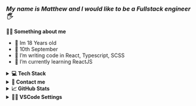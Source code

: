 <i><h3>My name is Matthew and I would like to be a Fullstack engineer 🖐</h3></i>

**💁‍♂️ Something about me**

<ul>
  <li> 👦 Im 18 Years old
    <li> 🎂 10th September
<li> 🌱 I’m writing code in React, Typescript, SCSS
  <li> 🔭 I’m currently learning ReactJS
</ul>

<details><summary><b>💻 Tech Stack</b></summary>
	
<table>
<tr>
<td valign="top" width="66%">
<div align="center">  
<img src="https://img.shields.io/badge/HTML5-282C34?logo=html5&logoColor=E34F26" alt="HTML5 logo" title="HTML5" height="25" />
<img src="https://img.shields.io/badge/Sass-282C34?logo=sass&logoColor=CC6699" alt="Sass logo" title="Sass" height="25" />
<img src="https://img.shields.io/badge/TypeScript-282C34?logo=typescript&logoColor=3178C6" alt="TypeScript logo" title="TypeScript" height="25" />

<img src="https://img.shields.io/badge/React Native-282C34?logo=react&logoColor=61DAFB" alt="React Native logo" title="React Native" height="25" />

<img src="https://img.shields.io/badge/Redux-282C34?logo=redux&logoColor=764ABC" alt="Redux logo" title="Redux" height="25" />
<img src="https://img.shields.io/badge/Next.js-282C34?logo=next.js&logoColor=FFFFFF" alt="Next.js logo" title="Next.js" height="25" />
<img src="https://img.shields.io/badge/MongoDB-282C34?logo=mongodb&logoColor=47A248" alt="MongoDB logo" title="MongoDB" height="25" />
<img src="https://img.shields.io/badge/git-282C34?logo=git&logoColor=F05032" alt="git logo" title="git" height="25" />
</div>
</td>
</tr>
</table>

</details>

<details><summary><b>📧 Contact me</b></summary>
    <ul>
        <li><strong>Discord: </strong> <code>skrimusss#0001</code></li>
        <li><strong>E-mail: </strong> <code>michalikkontakt@gmail.com</code></li>
        <li><strong><a href="https://www.linkedin.com/in/mateusz-michalik-84a7b8221/"> Linkedin </a>
    </ul>
</details>
	
<details> <summary> <b>📈 GitHub Stats </b> </summary>
	
![Anurag's GitHub stats](https://github-readme-stats.vercel.app/api?username=skrimusss&show_icons=true)
	
[![Top Langs](https://github-readme-stats.vercel.app/api/top-langs/?username=skrimusss&layout=compact)](https://github.com/anuraghazra/github-readme-stats)
	
</details>
	
<details><summary><b>👨‍💻 VSCode Settings</b></summary>
	
```
{
	"workbench.colorTheme": "Bearded Theme Arc Blueberry",
	"workbench.iconTheme": "material-icon-theme",
	"workbench.colorCustomizations": {
		"editorBracketHighlight.foreground1": "#a0004b",
		"editorBracketHighlight.foreground2": "#770077",
		"editorBracketHighlight.foreground3": "#008bb9",
		"editorBracketHighlight.foreground4": "#6a9717",
		"editorBracketHighlight.unexpectedBracket.foreground": "#910000"
	},
	"breadcrumbs.enabled": false,
	"liveServer.settings.donotShowInfoMsg": true,
	"explorer.confirmDragAndDrop": false,
	"editor.formatOnSave": true,
	"editor.defaultFormatter": "esbenp.prettier-vscode",
	"editor.linkedEditing": true,
	"editor.cursorBlinking": "blink",
	"editor.wordWrap": "on",
	"editor.bracketPairColorization.enabled": true,
	"editor.guides.bracketPairs": true,
	"prettier.arrowParens": "avoid",
	"prettier.jsxSingleQuote": true,
	"prettier.jsxBracketSameLine": true,
	"prettier.semi": false,
	"prettier.singleQuote": true,
	"prettier.useTabs": true,
	"prettier.printWidth": 120,
	"emmet.includeLanguages": {
		"javascript": "javascriptreact"
	},
	"javascript.updateImportsOnFileMove.enabled": "always",
	"typescript.updateImportsOnFileMove.enabled": "always",
	"diffEditor.renderSideBySide": false,
	"editor.tabSize": 2,
	"editor.fontSize": 15,
	"editor.smoothScrolling": true,
	"workbench.list.smoothScrolling": true,
	"editor.cursorSmoothCaretAnimation": true,
	"window.zoomLevel": 0,
	"[html]": {
		"editor.defaultFormatter": "vscode.html-language-features"
	},
	"emmet.syntaxProfiles": {
		"html": {
			"inline_break": 2
		}
	},
	"emmet.variables": {
		"lang": "pl"
	},
	"files.trimTrailingWhitespace": false,
	"discord.lowerDetailsIdling": "Cos robie",
	"discord.lowerDetailsEditing": "Editing a {LANG} file",
	"discord.detailsEditing": "Editing at {file_name}",
	"discord.largeImage": "Editing a {lang} file",
	"discord.lowerDetailsNoWorkspaceFound": "Cos robie",
	"discord.removeRemoteRepository": true,
	"explorer.compactFolders": false,
	"files.associations": {
		"*.js": "javascriptreact"
	},
	"workbench.startupEditor": "none",
	"explorer.confirmDelete": false
}
```
		
</details>
